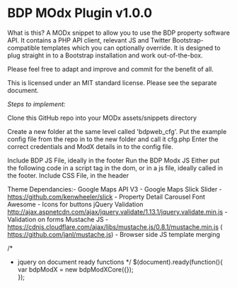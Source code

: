 # BDP MOdx Plugin v1.0.0 

What is this?
A MODx snippet to allow you to use the BDP property software API. It contains a PHP API client, relevant JS and Twitter Bootstrap-compatible templates which you can optionally override. It is designed to plug straight in to a Bootstrap installation and work out-of-the-box.

Please feel free to adapt and improve and commit for the benefit of all.

This is licensed under an MIT standard license. Please see the separate document.

*Steps to implement:*

Clone this GitHub repo into your MODx assets/snippets directory

Create a new folder at the same level called 'bdpweb_cfg'.
Put the example config file from the repo in to the new folder and call it cfg.php
Enter the correct credentials and ModX details in to the config file.

Include BDP JS File, ideally in the footer
Run the BDP Modx JS
	Either put the following code in a script tag in the dom, or in a js file, ideally called in the footer.
Include CSS File, in the header

Theme Dependancies:-
	Google Maps API V3 - Google Maps
	Slick Slider - https://github.com/kenwheeler/slick - Property Detail Carousel
	Font Awesome - Icons for buttons
	jQuery Validation	http://ajax.aspnetcdn.com/ajax/jquery.validate/1.13.1/jquery.validate.min.js - Validation on forms
	Mustache JS - https://cdnjs.cloudflare.com/ajax/libs/mustache.js/0.8.1/mustache.min.js ( https://github.com/janl/mustache.js) - Browser side JS template merging
	

	
	
/*
 * jquery on document ready functions
*/
$(document).ready(function(){
	var bdpModX = new bdpModXCore({});	
});

	
